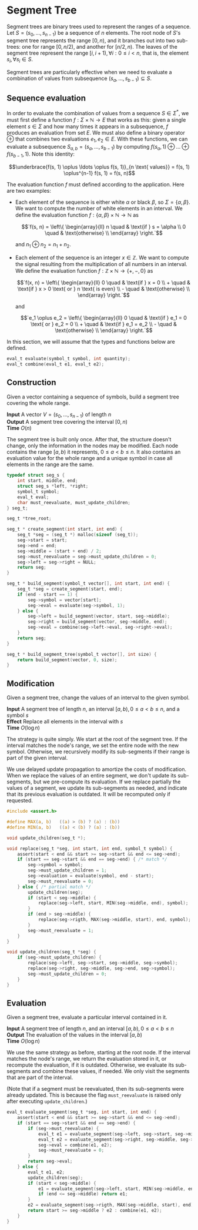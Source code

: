 # Segment Tree

Segment trees are binary trees used to represent the ranges of a sequence.  Let
$S = (s_0, ..., s_{n-1})$ be a sequence of $n$ elements. The root node of $S$'s
segment tree represents the range $[0, n)$, and it branches out into two
sub-trees: one for range $[0, n/2)$, and another for $[n/2, n)$. The leaves of
the segment tree represent the range $[i, i+1), \forall i: 0 \leq i < n$, that
is, the element $s_i, \forall s_i \in S$.

Segment trees are particularly effective when we need to evaluate a combination
of values from subsequence $(s_a, \ldots, s_{b-1}) \subseteq S$.


## Sequence evaluation

In order to evaluate the combination of values from a sequence $S \in \Sigma^*$,
we must first define a function $f: \Sigma \times \mathbb{N} \rightarrow E$ that
works as this: given a single element $s \in \Sigma$ and how many times it
appears in a subsequence, $f$ produces an evaluation from set $E$. We must also
define a binary operator $\oplus$ that combines two evaluations $e_1, e_2 \in
E$.  With these functions, we can evaluate a subsequence $S_{a,b} = (s_a,
\ldots, s_{b-1})$ by computing $f(s_a, 1) \oplus \ldots \oplus f(s_{b-1}, 1)$.
Note this identity:

$$\underbrace{f(s, 1) \oplus \ldots \oplus f(s, 1)}_{n \text{ values}} = f(s, 1)
\oplus^{n-1} f(s, 1) = f(s, n)$$

The evaluation function $f$ must defined according to the application. Here are
two examples:

* Each element of the sequence is either white $\alpha$ or black $\beta$, so
  $\Sigma = \{\alpha, \beta\}$. We want to compute the number of white elements
  in an interval. We define the evaluation function $f: \{\alpha, \beta\} \times
  \mathbb{N} \rightarrow \mathbb{N}$ as

  $$`f(s, n) = \left\{ \begin{array}{ll}
        n \quad & \text{if } s = \alpha \\
        0 \quad & \text{otherwise} \\
    \end{array} \right.`$$

  and $n_1 \oplus n_2 = n_1 + n_2$.

* Each element of the sequence is an integer $x \in \mathbb{Z}$.  We want to
  compute the signal resulting from the multiplication of all numbers in an
  interval. We define the evaluation function $f: \mathbb{Z} \times \mathbb{N}
  \rightarrow \{ +, -, 0\}$ as

  $$`f(x, n) = \left\{ \begin{array}{ll}
        0 \quad & \text{if } x = 0 \\
        + \quad & \text{if } x > 0 \text{ or } n \text{ is even} \\
        - \quad & \text{otherwise} \\
  \end{array} \right.`$$

  and

  $$`e_1 \oplus e_2 = \left\{ \begin{array}{ll}
        0 \quad & \text{if } e_1 = 0 \text{ or } e_2 = 0 \\
        + \quad & \text{if } e_1 = e_2 \\
        - \quad & \text{otherwise} \\
  \end{array} \right.`$$

In this section, we will assume that the types and functions below are defined.

```c
eval_t evaluate(symbol_t symbol, int quantity);
eval_t combine(eval_t e1, eval_t e2);
```


## Construction

Given a vector containing a sequence of symbols, build a segment tree covering
the whole range.

**Input** A vector $V=(s_0, \ldots, s_{n-1})$ of length $n$ \
**Output** A segment tree covering the interval $[0, n)$ \
**Time** $O(n)$

The segment tree is built only once. After that, the structure doesn't change,
only the information in the nodes may be modified. Each node contains the range
$[a, b)$ it represents, $0 \leq a < b \leq n$. It also contains an evaluation
value for the whole range and a unique symbol in case all elements in the range
are the same.

```c
typedef struct seg_s {
    int start, middle, end;
    struct seg_s *left, *right;
    symbol_t symbol;
    eval_t eval;
    char must_reevaluate, must_update_children;
} seg_t;

seg_t *tree_root;

seg_t * create_segment(int start, int end) {
    seg_t *seg = (seg_t *) malloc(sizeof (seg_t));
    seg->start = start;
    seg->end = end;
    seg->middle = (start + end) / 2;
    seg->must_reevaluate = seg->must_update_children = 0;
    seg->left = seg->right = NULL;
    return seg;
}

seg_t * build_segment(symbol_t vector[], int start, int end) {
    seg_t *seg = create_segment(start, end);
    if (end - start == 1) {
        seg->symbol = vector[start];
        seg->eval = evaluate(seg->symbol, 1);
    } else {
        seg->left = build_segment(vector, start, seg->middle);
        seg->right = build_segment(vector, seg->middle, end);
        seg->eval = combine(seg->left->eval, seg->right->eval);
    }
    return seg;
}

seg_t * build_segment_tree(symbol_t vector[], int size) {
    return build_segment(vector, 0, size);
}
```


Modification
------------

Given a segment tree, change the values of an interval to the given symbol.

**Input** A segment tree of length $n$, an interval $[a, b), 0 \leq a < b \leq
n$, and a symbol $s$ \
**Effect** Replace all elements in the interval with $s$ \
**Time** $O(\log{n})$

The strategy is quite simply. We start at the root of the segment tree. If the
interval matches the node's range, we set the entire node with the new symbol.
Otherwise, we recursively modify its sub-segments if their range is part of the
given interval.

We use delayed update propagation to amortize the costs of modification. When we
replace the values of an entire segment, we don't update its sub-segments, but
we pre-compute its evaluation. If we replace partially the values of a segment,
we update its sub-segments as needed, and indicate that its previous evaluation
is outdated. It will be recomputed only if requested.

```c
#include <assert.h>

#define MAX(a, b)   ((a) > (b) ? (a) : (b))
#define MIN(a, b)   ((a) < (b) ? (a) : (b))

void update_children(seg_t *);

void replace(seg_t *seg, int start, int end, symbol_t symbol) {
    assert(start < end && start >= seg->start && end <= seg->end);
    if (start == seg->start && end == seg->end) { /* match */
        seg->symbol = symbol;
        seg->must_update_children = 1;
        seg->evaluation = evaluate(symbol, end - start);
        seg->must_reevaluate = 0;
    } else { /* partial match */
        update_children(seg);
        if (start < seg->middle) {
            replace(seg->left, start, MIN(seg->middle, end), symbol);
        }
        if (end > seg->middle) {
            replace(seg->rigth, MAX(seg->middle, start), end, symbol);
        }
        seg->must_reevaluate = 1;
    }
}

void update_children(seg_t *seg) {
    if (seg->must_update_children) {
        replace(seg->left, seg->start, seg->middle, seg->symbol);
        replace(seg->right, seg->middle, seg->end, seg->symbol);
        seg->must_update_children = 0;
    }
}
```


## Evaluation

Given a segment tree, evaluate a particular interval contained in it.

**Input** A segment tree of length $n$, and an interval $[a, b), 0 \leq a <
b \leq n$ \
**Output** The evaluation of the values in the interval $[a, b)$ \
**Time** $O(\log{n})$

We use the same strategy as before, starting at the root node. If the interval
matches the node's range, we return the evaluation stored in it, or recompute
the evaluation, if it is outdated. Otherwise, we evaluate its sub-segments and
combine these values, if needed. We only visit the segments that are part of the
interval.

(Note that if a segment must be reevaluated, then its sub-segments were already
updated. This is because the flag `must_reevaluate` is raised only after
executing `update_children`.)

```c
eval_t evaluate_segment(seg_t *seg, int start, int end) {
    assert(start < end && start >= seg->start && end <= seg->end);
    if (start == seg->start && end == seg->end) {
        if (seg->must_reevaluate) {
            eval_t e1 = evaluate_segment(seg->left, seg->start, seg->middle);
            eval_t e2 = evaluate_segment(seg->right, seg->middle, seg->end);
            seg->eval = combine(e1, e2);
            seg->must_reevaluate = 0;
        }
        return seg->eval;
    } else {
        eval_t e1, e2;
        update_children(seg);
        if (start < seg->middle) {
            e1 = evaluate_segment(seg->left, start, MIN(seg->middle, end));
            if (end <= seg->middle) return e1;
        }
        e2 = evaluate_segment(seg->rigth, MAX(seg->middle, start), end);
        return start >= seg->middle ? e2 : combine(e1, e2);
    }
}
```

